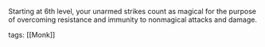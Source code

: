 Starting at 6th level, your unarmed strikes count as magical for the purpose of overcoming resistance and immunity to nonmagical attacks and damage.

tags: [[Monk]]